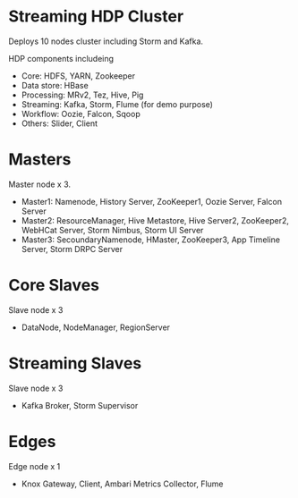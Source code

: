 Streaming HDP Cluster
=====================

Deploys 10 nodes cluster including Storm and Kafka.

HDP components includeing
- Core: HDFS, YARN, Zookeeper
- Data store: HBase
- Processing: MRv2, Tez, Hive, Pig
- Streaming: Kafka, Storm, Flume (for demo purpose)
- Workflow: Oozie, Falcon, Sqoop
- Others: Slider, Client

# Masters
Master node x 3.
- Master1: Namenode, History Server, ZooKeeper1, Oozie Server, Falcon Server
- Master2: ResourceManager, Hive Metastore, Hive Server2, ZooKeeper2, WebHCat Server, Storm Nimbus, Storm UI Server
- Master3: SecoundaryNamenode, HMaster, ZooKeeper3, App Timeline Server, Storm DRPC Server

# Core Slaves
Slave node x 3
- DataNode, NodeManager, RegionServer

# Streaming Slaves
Slave node x 3
- Kafka Broker, Storm Supervisor

# Edges
Edge node x 1
- Knox Gateway, Client, Ambari Metrics Collector, Flume

